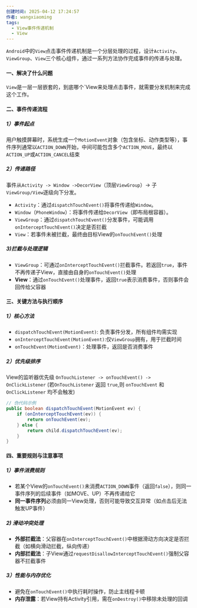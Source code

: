 ```yaml
---
创建时间: 2025-04-12 17:24:57
作者: wangxiaoming
tags:
  - View事件传递机制
  - View
---
```

`Android`中的`View`点击事件传递机制是一个分层处理的过程，设计`Activity`、`ViewGroup`、`View`三个核心组件，通过一系列方法协作完成事件的传递与处理。

#### 一、解决了什么问题
`View`是一层一层嵌套的，到底哪个`View来处理点击事件，就需要分发机制来完成这个工作。
#### 二、事件传递流程
##### 1）事件起点
用户触摸屏幕时，系统生成一个`MotionEvent`对象（包含坐标、动作类型等），事件序列通常以`ACTION_DOWN`开始，中间可能包含多个`ACTION_MOVE`，最终以`ACTION_UP`或`ACTION_CANCEL`结束

##### 2）传递路径
事件从`Activity -> Window ->DecorView`（顶层`ViewGroup`）-> 子`ViewGroup/View`逐级向下分发。
- ​`Activity`：通过`dispatchTouchEvent()`将事件传递给`Window`。
- ​`Window`​（`PhoneWindow`）：将事件传递给`DecorView`（即布局根容器）。
- `​ViewGroup`：通过`dispatchTouchEvent()`分发事件，可能调用`onInterceptTouchEvent()`决定是否拦截
- ​`View`：若事件未被拦截，最终由目标View的`onTouchEvent()`处理

##### 3)拦截与处理逻辑
- ​`ViewGroup`：可通过`onInterceptTouchEvent()`拦截事件。若返回`true`，事件不再传递子View，直接由自身的`onTouchEvent()`处理
- ​**View**：通过`onTouchEvent()`处理事件，返回`true`表示消费事件，否则事件会回传给父容器

#### 三、关键方法与执行顺序
##### 1）核心方法
- `dispatchTouchEvent(MotionEvent)`: 负责事件分发，所有组件均需实现
- `onInterceptTouchEvent(MotionEvent)`:仅`ViewGroup`拥有，用于拦截时间
- `onTouchEvent(MotionEvent)`：处理事件，返回是否消费事件
##### 2）优先级排序
View的监听器优先级
`OnTouchListener -> onTouchEvent() -> OnClickListener`
(若`OnTouchListener` 返回 `true`,则 `onTouchEvent` 和 `OnClickListener` 均不会触发)

```java
// 伪代码示例
public boolean dispatchTouchEvent(MotionEvent ev) {
    if (onInterceptTouchEvent(ev)) {
        return onTouchEvent(ev);
    } else {
        return child.dispatchTouchEvent(ev);
    }
}
```

#### 四、重要规则与注意事项
##### 1）事件消费规则
- 若某个View的`onTouchEvent()`未消费`ACTION_DOWN`事件（返回`false`），则同一事件序列的后续事件（如MOVE、UP）不再传递给它
- ​**同一事件序列**必须由同一View处理，否则可能导致交互异常（如点击后无法触发UP事件）

##### 2) 滑动冲突处理
- ​**外部拦截法**：父容器在`onInterceptTouchEvent()`中根据滑动方向决定是否拦截（如横向滑动拦截，纵向传递）
- ​**内部拦截法**：子View通过`requestDisallowInterceptTouchEvent()`强制父容器不拦截事件

##### 3）性能与内存优化
- 避免在`onTouchEvent()`中执行耗时操作，防止主线程卡顿
- ​**内存泄露**：若View持有Activity引用，需在`onDestroy()`中移除未处理的回调 